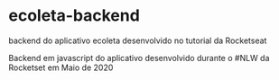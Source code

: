 # ecoleta-backend
backend do aplicativo ecoleta desenvolvido no tutorial da Rocketseat

Backend em javascript do aplicativo desenvolvido durante o #NLW da Rocketset em Maio de 2020
